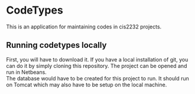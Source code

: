 # CodeTypes

This is an application for maintaining codes in cis2232 projects.


## Running codetypes locally

First, you will have to download it. If you have a local installation of git, you can
do it by simply cloning this repository.  The project can be opened and run in Netbeans.  
The database would have to be created for this project to run.  It should run on Tomcat 
which may also have to be setup on the local machine.
